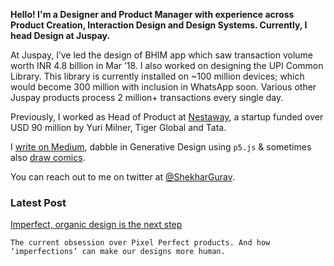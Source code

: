 **Hello! I'm a Designer and Product Manager with experience across Product Creation, Interaction Design and Design Systems. Currently, I head Design at Juspay.**


At Juspay, I’ve led the design of BHIM app which saw transaction volume worth INR 4.8 billion in Mar ’18. I also worked on designing the UPI Common Library. This library is currently installed on ~100 million devices; which would become 300 million with inclusion in WhatsApp soon. Various other Juspay products process 2 million+ transactions every single day.

Previously, I worked as Head of Product at [Nestaway](https://www.nestaway.com/), a startup funded over USD 90 million by Yuri Milner, Tiger Global and Tata.

I [write on Medium](https://medium.com/@shekhargurav), dabble in Generative Design using `p5.js` & sometimes also [draw comics](https://yourstory.com/author/shekhar-gurav). 

You can reach out to me on twitter at [@ShekharGurav](http://twitter.com/ShekharGurav).


### Latest Post
[Imperfect, organic design is the next step](https://uxdesign.cc/imperfect-organic-design-is-the-next-step-f16942ca79b2)

`The current obsession over Pixel Perfect products. And how ‘imperfections’ can make our designs more human.`
